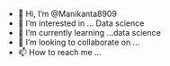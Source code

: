 - 👋 Hi, I’m @Manikanta8909
- 👀 I’m interested in ... Data science 
- 🌱 I’m currently learning ...data science
- 💞️ I’m looking to collaborate on ...
- 📫 How to reach me ...

<!---
Manikanta8909/Manikanta8909 is a ✨ special ✨ repository because its `README.md` (this file) appears on your GitHub profile.
You can click the Preview link to take a look at your changes.
--->
